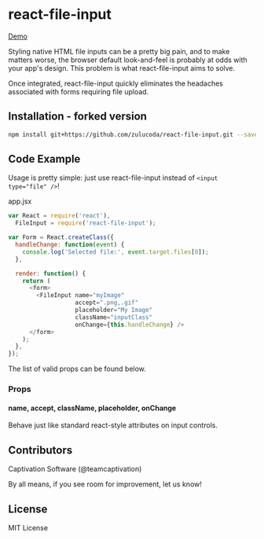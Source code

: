 react-file-input
============
[Demo](https://captivationsoftware.github.io/react-file-input)

Styling native HTML file inputs can be a pretty big pain, and to make matters worse, the browser default look-and-feel is probably at odds with your app's design. This problem is what react-file-input aims to solve.

Once integrated, react-file-input quickly eliminates the headaches associated with forms requiring file upload.

## Installation - forked version
```sh
npm install git+https://github.com/zulucoda/react-file-input.git --save
```


## Code Example
Usage is pretty simple: just use react-file-input instead of `<input type="file" />`!

app.jsx
```js
var React = require('react'),
  FileInput = require('react-file-input');

var Form = React.createClass({
  handleChange: function(event) {
    console.log('Selected file:', event.target.files[0]);
  },

  render: function() {
    return (
      <form>
        <FileInput name="myImage"
                   accept=".png,.gif"
                   placeholder="My Image"
                   className="inputClass"
                   onChange={this.handleChange} />
      </form>
    );
  },
});

```

The list of valid props can be found below.

### Props

#### name, accept, className, placeholder, onChange
Behave just like standard react-style attributes on input controls.

## Contributors

Captivation Software (@teamcaptivation)

By all means, if you see room for improvement, let us know!


## License

MIT License
